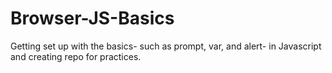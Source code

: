 # Browser-JS-Basics

Getting set up with the basics- such as prompt, var, and alert- in Javascript and creating repo for practices.
